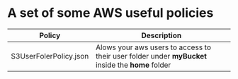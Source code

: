 # A set of some AWS useful policies

| Policy | Description |
| ------ | ----------- |
| S3UserFolerPolicy.json | Alows your aws users to access to their user folder under **myBucket** inside the **home** folder |
